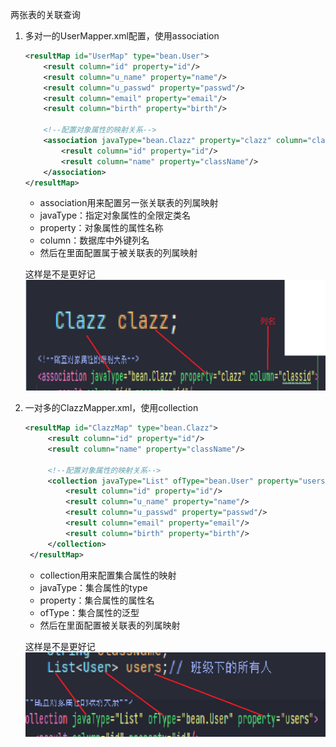 两张表的关联查询

1. 多对一的UserMapper.xml配置，使用association
    ```xml
   <resultMap id="UserMap" type="bean.User">
        <result column="id" property="id"/>
        <result column="u_name" property="name"/>
        <result column="u_passwd" property="passwd"/>
        <result column="email" property="email"/>
        <result column="birth" property="birth"/>

        <!--配置对象属性的映射关系-->
        <association javaType="bean.Clazz" property="clazz" column="classid">
            <result column="id" property="id"/>
            <result column="name" property="className"/>
        </association>
    </resultMap>
    ```
    - association用来配置另一张关联表的列属映射
    - javaType：指定对象属性的全限定类名
    - property：对象属性的属性名称
    - column：数据库中外键列名
    - 然后在里面配置属于被关联表的列属映射
   
   这样是不是更好记
   ![img.png](img/association标签的属性值对应关系.png)
2. 一对多的ClazzMapper.xml，使用collection
   ```xml
   <resultMap id="ClazzMap" type="bean.Clazz">
        <result column="id" property="id"/>
        <result column="name" property="className"/>

        <!--配置对象属性的映射关系-->
        <collection javaType="List" ofType="bean.User" property="users">
            <result column="id" property="id"/>
            <result column="u_name" property="name"/>
            <result column="u_passwd" property="passwd"/>
            <result column="email" property="email"/>
            <result column="birth" property="birth"/>
        </collection>
    </resultMap>
   ```
    - collection用来配置集合属性的映射
    - javaType：集合属性的type
    - property：集合属性的属性名
    - ofType：集合属性的泛型
    - 然后在里面配置被关联表的列属映射

   这样是不是更好记
   ![img.png](img/collection标签的属性值对应关系.png)
